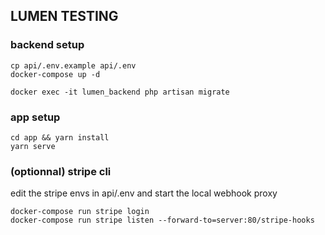 LUMEN TESTING
-------

### backend setup

    cp api/.env.example api/.env
    docker-compose up -d

    docker exec -it lumen_backend php artisan migrate

### app setup

    cd app && yarn install
    yarn serve

### (optionnal) stripe cli

edit the stripe envs in api/.env and start the local webhook proxy

    docker-compose run stripe login
    docker-compose run stripe listen --forward-to=server:80/stripe-hooks

